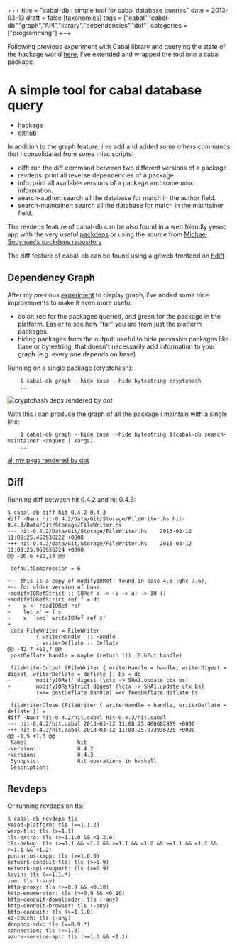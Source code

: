 +++
title = "cabal-db : simple tool for cabal database queries"
date = 2013-03-13
draft = false
[taxonomies]
tags = ["cabal","cabal-db","graph","API","library","dependencies","dot"]
categories = ["programming"]
+++

Following previous experiment with Cabal library and querying the
state of the hackage world [here](http://tab.snarc.org/posts/haskell/2013-03-03-playing-with-cabal-lib.html),
I've extended and wrapped the tool into a cabal package.

<!-- more -->

A simple tool for cabal database query
======================================

* [hackage](http://hackage.haskell.org/package/cabal-db)
* [github](http://github.com/vincenthz/cabal-db/)

In addition to the graph feature, i've add and added some
others commands that i consolidated from some misc scripts:

* diff: run the diff command between two different versions of a package.
* revdeps: print all reverse dependencies of a package.
* info: print all available versions of a package and some misc information.
* search-author: search all the database for match in the author field.
* search-maintainer: search all the database for match in the maintainer field.

The revdeps feature of cabal-db can be also found in a web friendly yesod app with the
very useful [packdeps](http://packdeps.haskellers.com/)
or using the source from [Michael Snoyman's packdeps repository](https://github.com/snoyberg/packdeps)

The diff feature of cabal-db can be found using a gitweb frontend on [hdiff](http://hdiff.luite.com/)

Dependency Graph
----------------

After my previous [experiment](http://tab.snarc.org/posts/haskell/2013-03-03-playing-with-cabal-lib.html) to
display graph, i've added some nice improvements to make it even more useful.

* color: red for the packages queried, and green for the package in the platform. Easier to see
         how "far" you are from just the platform packages.
* hiding packages from the output: useful to hide pervasive packages like base or bytestring,
  that doesn't necessarily add information to your graph (e.g. every one depends on base)

Running on a single package (cryptohash):

~~~~
    $ cabal-db graph --hide base --hide bytestring cryptohash
    ...
~~~~

![cryptohash deps rendered by dot](/pictures/posts/2013-03-03-graph-cryptohash.png)

With this i can produce the graph of all the package i maintain with a single line:

~~~~
    $ cabal-db graph --hide base --hide bytestring $(cabal-db search-maintainer Hanquez | xargs)
    ...
~~~~

[all my pkgs rendered by dot](http://tab.snarc.org/pictures/posts/2013-03-03-graph-all.png)

Diff
----

Running diff between hit 0.4.2 and hit 0.4.3:

~~~~~~~~~~~~~~~~~~~~~~~~~~~~~~~~~~~~~~~~~~~~~~~~~~~~~~~~~~~~~~~~~~~~~~~~
$ cabal-db diff hit 0.4.2 0.4.3
diff -Naur hit-0.4.2/Data/Git/Storage/FileWriter.hs hit-0.4.3/Data/Git/Storage/FileWriter.hs
--- hit-0.4.2/Data/Git/Storage/FileWriter.hs    2013-03-12 11:08:25.453936222 +0000
+++ hit-0.4.3/Data/Git/Storage/FileWriter.hs    2013-03-12 11:08:25.963936224 +0000
@@ -20,6 +20,14 @@
 
 defaultCompression = 6
 
+-- this is a copy of modifyIORef' found in base 4.6 (ghc 7.6),
+-- for older version of base.
+modifyIORefStrict :: IORef a -> (a -> a) -> IO ()
+modifyIORefStrict ref f = do
+    x <- readIORef ref
+    let x' = f x
+    x' `seq` writeIORef ref x'
+
 data FileWriter = FileWriter
         { writerHandle  :: Handle
         , writerDeflate :: Deflate
@@ -42,7 +50,7 @@
 postDeflate handle = maybe (return ()) (B.hPut handle)
 
 fileWriterOutput (FileWriter { writerHandle = handle, writerDigest = digest, writerDeflate = deflate }) bs = do
-        modifyIORef' digest (\ctx -> SHA1.update ctx bs)
+        modifyIORefStrict digest (\ctx -> SHA1.update ctx bs)
         (>>= postDeflate handle) =<< feedDeflate deflate bs
 
 fileWriterClose (FileWriter { writerHandle = handle, writerDeflate = deflate }) =
diff -Naur hit-0.4.2/hit.cabal hit-0.4.3/hit.cabal
--- hit-0.4.2/hit.cabal 2013-03-12 11:08:25.460602889 +0000
+++ hit-0.4.3/hit.cabal 2013-03-12 11:08:25.973936225 +0000
@@ -1,5 +1,5 @@
 Name:                hit
-Version:             0.4.2
+Version:             0.4.3
 Synopsis:            Git operations in haskell
 Description:
~~~~~~~~~~~~~~~~~~~~~~~~~~~~~~~~~~~~~~~~~~~~~~~~~~~~~~~~~~~~~~~~~~~~~~~~

Revdeps
-------

Or running revdeps on tls:

~~~~~~~~~~~~~~~~~~~~~~~~~~~~~~~~~~~~~~~~~~~~~~~~~~~~~~~~~~~~~~~~~~~~~~~~
$ cabal-db revdeps tls
yesod-platform: tls (==1.1.2)
warp-tls: tls (>=1.1)
tls-extra: tls (>=1.1.0 && <1.2.0)
tls-debug: tls (>=1.1 && <1.2 && >=1.1 && <1.2 && >=1.1 && <1.2 && >=1.1 && <1.2)
pontarius-xmpp: tls (>=1.0.0)
network-conduit-tls: tls (>=0.9)
network-api-support: tls (>=0.9)
kevin: tls (==1.1.*)
imm: tls (-any)
http-proxy: tls (>=0.9 && <0.10)
http-enumerator: tls (>=0.9 && <0.10)
http-conduit-downloader: tls (-any)
http-conduit-browser: tls (-any)
http-conduit: tls (>=1.1.0)
ez-couch: tls (-any)
dropbox-sdk: tls (==0.9.*)
connection: tls (>=1.0)
azure-service-api: tls (>=1.0 && <1.1)
~~~~~~~~~~~~~~~~~~~~~~~~~~~~~~~~~~~~~~~~~~~~~~~~~~~~~~~~~~~~~~~~~~~~~~~~

